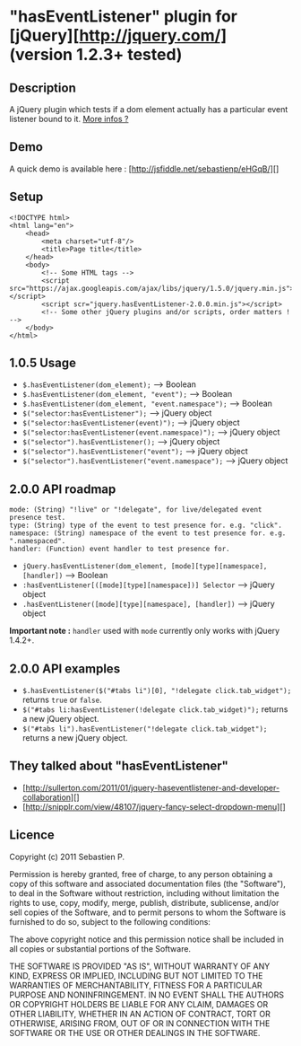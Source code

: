 "hasEventListener" plugin for [jQuery][http://jquery.com/] (version 1.2.3+ tested)
================================

Description
------------
A jQuery plugin which tests if a dom element actually has a particular event listener bound to it.
[More infos ?](https://twitter.com/#!/search/_sebastienp%20hasEventListener)

Demo
-----
A quick demo is available here : [http://jsfiddle.net/sebastienp/eHGqB/][]

Setup
------
    <!DOCTYPE html>
    <html lang="en">
        <head>
            <meta charset="utf-8"/>
            <title>Page title</title>
        </head>
        <body>
            <!-- Some HTML tags -->
            <script src="https://ajax.googleapis.com/ajax/libs/jquery/1.5.0/jquery.min.js"></script>
            <script scr="jquery.hasEventListener-2.0.0.min.js"></script>
            <!-- Some other jQuery plugins and/or scripts, order matters ! -->
        </body>
    </html>

1.0.5 Usage
------------
* `$.hasEventListener(dom_element);` --> Boolean
* `$.hasEventListener(dom_element, "event");` --> Boolean
* `$.hasEventListener(dom_element, "event.namespace");` --> Boolean
* `$("selector:hasEventListener");` --> jQuery object
* `$("selector:hasEventListener(event)");` --> jQuery object
* `$("selector:hasEventListener(event.namespace)");` --> jQuery object
* `$("selector").hasEventListener();` --> jQuery object
* `$("selector").hasEventListener("event");` --> jQuery object
* `$("selector").hasEventListener("event.namespace");` --> jQuery object

2.0.0 API roadmap
------------------
    mode: (String) "!live" or "!delegate", for live/delegated event presence test.
    type: (String) type of the event to test presence for. e.g. "click".
    namespace: (String) namespace of the event to test presence for. e.g. ".namespaced".
    handler: (Function) event handler to test presence for.

* `jQuery.hasEventListener(dom_element, [mode][type][namespace], [handler])` --> Boolean
* `:hasEventListener[([mode][type][namespace])] Selector` --> jQuery object
* `.hasEventListener([mode][type][namespace], [handler])` --> jQuery object

**Important note :**  `handler` used with `mode` currently only works with jQuery 1.4.2+.

2.0.0 API examples
-------------------
* `$.hasEventListener($("#tabs li")[0], "!delegate click.tab_widget");` returns `true` or `false`.
* `$("#tabs li:hasEventListener(!delegate click.tab_widget)");` returns a new jQuery object.
* `$("#tabs li").hasEventListener("!delegate click.tab_widget");` returns a new jQuery object.

They talked about "hasEventListener"
-------------------------------------
* [http://sullerton.com/2011/01/jquery-haseventlistener-and-developer-collaboration][]
* [http://snipplr.com/view/48107/jquery-fancy-select-dropdown-menu][]

Licence
--------
Copyright (c) 2011 Sebastien P.

[](http://twitter.com/_sebastienp)

Permission is hereby granted, free of charge, to any person obtaining a copy
of this software and associated documentation files (the "Software"), to deal
in the Software without restriction, including without limitation the rights
to use, copy, modify, merge, publish, distribute, sublicense, and/or sell
copies of the Software, and to permit persons to whom the Software is
furnished to do so, subject to the following conditions:

The above copyright notice and this permission notice shall be included in
all copies or substantial portions of the Software.

THE SOFTWARE IS PROVIDED "AS IS", WITHOUT WARRANTY OF ANY KIND, EXPRESS OR
IMPLIED, INCLUDING BUT NOT LIMITED TO THE WARRANTIES OF MERCHANTABILITY,
FITNESS FOR A PARTICULAR PURPOSE AND NONINFRINGEMENT. IN NO EVENT SHALL THE
AUTHORS OR COPYRIGHT HOLDERS BE LIABLE FOR ANY CLAIM, DAMAGES OR OTHER
LIABILITY, WHETHER IN AN ACTION OF CONTRACT, TORT OR OTHERWISE, ARISING FROM,
OUT OF OR IN CONNECTION WITH THE SOFTWARE OR THE USE OR OTHER DEALINGS IN
THE SOFTWARE.